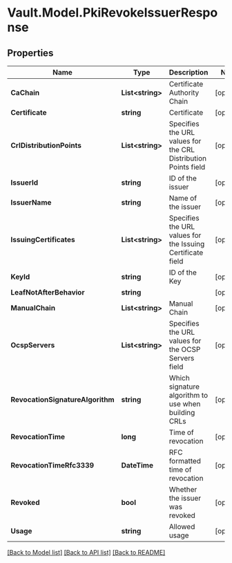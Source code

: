 # Vault.Model.PkiRevokeIssuerResponse

## Properties

Name | Type | Description | Notes
------------ | ------------- | ------------- | -------------
**CaChain** | **List&lt;string&gt;** | Certificate Authority Chain | [optional] 
**Certificate** | **string** | Certificate | [optional] 
**CrlDistributionPoints** | **List&lt;string&gt;** | Specifies the URL values for the CRL Distribution Points field | [optional] 
**IssuerId** | **string** | ID of the issuer | [optional] 
**IssuerName** | **string** | Name of the issuer | [optional] 
**IssuingCertificates** | **List&lt;string&gt;** | Specifies the URL values for the Issuing Certificate field | [optional] 
**KeyId** | **string** | ID of the Key | [optional] 
**LeafNotAfterBehavior** | **string** |  | [optional] 
**ManualChain** | **List&lt;string&gt;** | Manual Chain | [optional] 
**OcspServers** | **List&lt;string&gt;** | Specifies the URL values for the OCSP Servers field | [optional] 
**RevocationSignatureAlgorithm** | **string** | Which signature algorithm to use when building CRLs | [optional] 
**RevocationTime** | **long** | Time of revocation | [optional] 
**RevocationTimeRfc3339** | **DateTime** | RFC formatted time of revocation | [optional] 
**Revoked** | **bool** | Whether the issuer was revoked | [optional] 
**Usage** | **string** | Allowed usage | [optional] 

[[Back to Model list]](../README.md#documentation-for-models) [[Back to API list]](../README.md#documentation-for-api-endpoints) [[Back to README]](../README.md)

